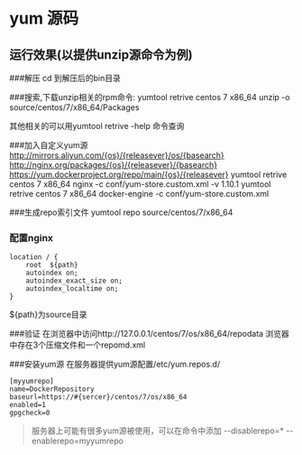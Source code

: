 # yum 源码

## 运行效果(以提供unzip源命令为例)

###解压
cd 到解压后的bin目录

###搜索,下载unzip相关的rpm命令:
	yumtool retrive centos 7 x86_64 unzip -o source/centos/7/x86_64/Packages
	
其他相关的可以用yumtool retrive -help 命令查询

###加入自定义yum源
	<!-- 阿里云镜像-->
	<store>http://mirrors.aliyun.com/{os}/{releasever}/os/{basearch}</store>
	<!-- nginx镜像 -->
	<store>http://nginx.org/packages/{os}/{releasever}/{basearch}</store> 
	<!-- docker镜像 -->
	<store basearch="x86_64">https://yum.dockerproject.org/repo/main/{os}/{releasever}</store>
	yumtool retrive centos 7 x86_64 nginx -c conf/yum-store.custom.xml -v 1.10.1
	yumtool retrive centos 7 x86_64 docker-engine -c conf/yum-store.custom.xml

###生成repo索引文件
	yumtool repo source/centos/7/x86_64

### 配置nginx
	location / {
		root  ${path}
		autoindex on;
		autoindex_exact_size on;
		autoindex_localtime on;
	}
${path}为source目录


###验证
在浏览器中访问http://127.0.0.1/centos/7/os/x86_64/repodata
浏览器中存在3个压缩文件和一个repomd.xml


###安装yum源
在服务器提供yum源配置/etc/yum.repos.d/

	[myyumrepo]
	name=DockerRepository
	baseurl=https://#{sercer}/centos/7/os/x86_64
	enabled=1
	gpgcheck=0

> 服务器上可能有很多yum源被使用，可以在命令中添加 --disablerepo=\* --enablerepo=myyumrepo
